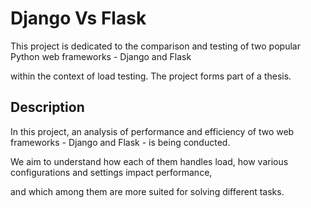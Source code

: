 # Django Vs Flask
This project is dedicated to the comparison and testing of two popular Python web frameworks - Django and Flask 

within the context of load testing. The project forms part of a thesis.
## Description
In this project, an analysis of performance and efficiency of two web frameworks - Django and Flask - is being conducted.

We aim to understand how each of them handles load, how various configurations and settings impact performance, 

and which among them are more suited for solving different tasks.